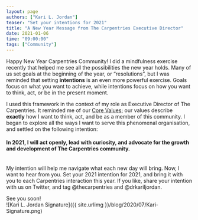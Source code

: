 ```yaml
---
layout: page
authors: ["Kari L. Jordan"]
teaser: "Set your intentions for 2021"
title: "A New Year Message from The Carpentries Executive Director"
date: 2021-01-06
time: "09:00:00"
tags: ["Community"]
---
```


Happy New Year Carpentries Community! I did a mindfulness exercise recently that helped me see all the possibilities the new year holds. Many of us set goals at the beginning of the year, or “resolutions”, but I was reminded that setting __intentions__ is an even more powerful exercise. Goals focus on what you want to achieve, while intentions focus on how you want to think, act, or be in the present moment.

I used this framework in the context of my role as Executive Director of The Carpentries. It reminded me of our [Core Values](https://carpentries.org/values/); our values describe __exactly__ how I want to think, act, and be as a member of this community. I began to explore all the ways I want to serve this phenomenal organisation, and settled on the following intention:

#### **In 2021, I will act openly, lead with curiosity, and advocate for the growth and development of The Carpentries community.** <br />

<br />
My intention will help me navigate what each new day will bring. Now, I want to hear from you. Set your 2021 intention for 2021, and bring it with you to each Carpentries interaction this year. If you like, share your intention with us on Twitter, and tag @thecarpentries and @drkariljordan.

See you soon!<br />
![Kari L. Jordan Signature]({{ site.urlimg }}/blog/2020/07/Kari-Signature.png)
